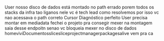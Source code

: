 User
nosso disco de dados está montado no path errado porem todos os stacks da infra tao liganos nele vc é tech lead como resolvemos
por isso vc nao acessava o path correto
Cursor
Diagnóstico perfeito
User
precisa montar em mediadata
fechei o projeto pra consegir mexer na montagem
saia desse endpoitn senao vc bloqueia mexer no disco de dados
homeviviDocumentosslicesliceprojectmanagerpackagesalive vem pra ca